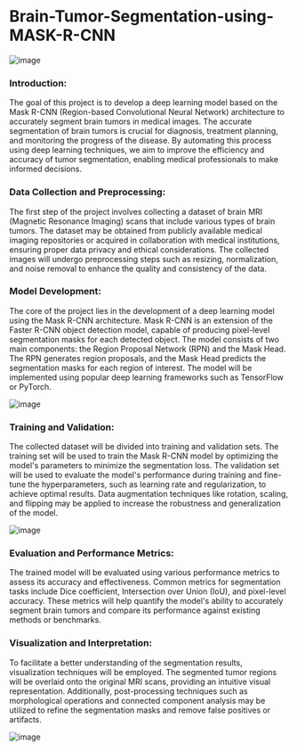 # Brain-Tumor-Segmentation-using-MASK-R-CNN

![image](https://github.com/vishnu0453/Brain-Tumor-Segmentation-using-MASK-R-CNN/assets/73246457/7da601c0-fa2c-4129-9e12-7172a6894ebb)


### Introduction:
The goal of this project is to develop a deep learning model based on the Mask R-CNN (Region-based Convolutional Neural Network) architecture to accurately segment brain tumors in medical images. The accurate segmentation of brain tumors is crucial for diagnosis, treatment planning, and monitoring the progress of the disease. By automating this process using deep learning techniques, we aim to improve the efficiency and accuracy of tumor segmentation, enabling medical professionals to make informed decisions.

### Data Collection and Preprocessing:
The first step of the project involves collecting a dataset of brain MRI (Magnetic Resonance Imaging) scans that include various types of brain tumors. The dataset may be obtained from publicly available medical imaging repositories or acquired in collaboration with medical institutions, ensuring proper data privacy and ethical considerations. The collected images will undergo preprocessing steps such as resizing, normalization, and noise removal to enhance the quality and consistency of the data.

### Model Development:
The core of the project lies in the development of a deep learning model using the Mask R-CNN architecture. Mask R-CNN is an extension of the Faster R-CNN object detection model, capable of producing pixel-level segmentation masks for each detected object. The model consists of two main components: the Region Proposal Network (RPN) and the Mask Head. The RPN generates region proposals, and the Mask Head predicts the segmentation masks for each region of interest. The model will be implemented using popular deep learning frameworks such as TensorFlow or PyTorch.

![image](https://github.com/vishnu0453/Brain-Tumor-Segmentation-using-MASK-R-CNN/assets/73246457/4c8a50ea-74c5-4d06-a2ff-609c145a6d4b)


### Training and Validation:
The collected dataset will be divided into training and validation sets. The training set will be used to train the Mask R-CNN model by optimizing the model's parameters to minimize the segmentation loss. The validation set will be used to evaluate the model's performance during training and fine-tune the hyperparameters, such as learning rate and regularization, to achieve optimal results. Data augmentation techniques like rotation, scaling, and flipping may be applied to increase the robustness and generalization of the model.

![image](https://github.com/vishnu0453/Brain-Tumor-Segmentation-using-MASK-R-CNN/assets/73246457/eca57148-00f0-41ff-8658-3ac377f3a801)


### Evaluation and Performance Metrics:
The trained model will be evaluated using various performance metrics to assess its accuracy and effectiveness. Common metrics for segmentation tasks include Dice coefficient, Intersection over Union (IoU), and pixel-level accuracy. These metrics will help quantify the model's ability to accurately segment brain tumors and compare its performance against existing methods or benchmarks.

### Visualization and Interpretation:
To facilitate a better understanding of the segmentation results, visualization techniques will be employed. The segmented tumor regions will be overlaid onto the original MRI scans, providing an intuitive visual representation. Additionally, post-processing techniques such as morphological operations and connected component analysis may be utilized to refine the segmentation masks and remove false positives or artifacts.

![image](https://github.com/vishnu0453/Brain-Tumor-Segmentation-using-MASK-R-CNN/assets/73246457/ef94edd7-c175-490b-b6db-b4a70ff4e8e1)


